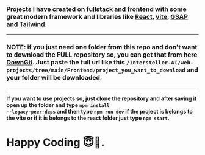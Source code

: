 ### Projects I have created on fullstack and frontend with some great modern framework and libraries like [React](https://reactjs.org/), [vite](https://vitejs.dev/), [GSAP](https://greensock.com/gsap/) and [Tailwind](https://tailwindcss.com/).

***

### <strong>NOTE</strong>: if you just need one folder from this repo and don't want to download the <bold>FULL</bold> repository so, you can get that from here [DownGit](https://minhaskamal.github.io/DownGit/#/home). Just paste the full url like this <code>/Intersteller-AI/web-projects/tree/main/Frontend/project_you_want_to_download</code> and your folder will be downloaded.

***

#### If you want to use projects so, just clone the repository and after saving it open up the folder and type <code>npm install --legacy-peer-deps</code> and then type <code>npm run dev</code> if the project is belongs to the vite or if it is belongs to the react folder just type <code>npm start</code>.

# Happy Coding 😇🌠. 
